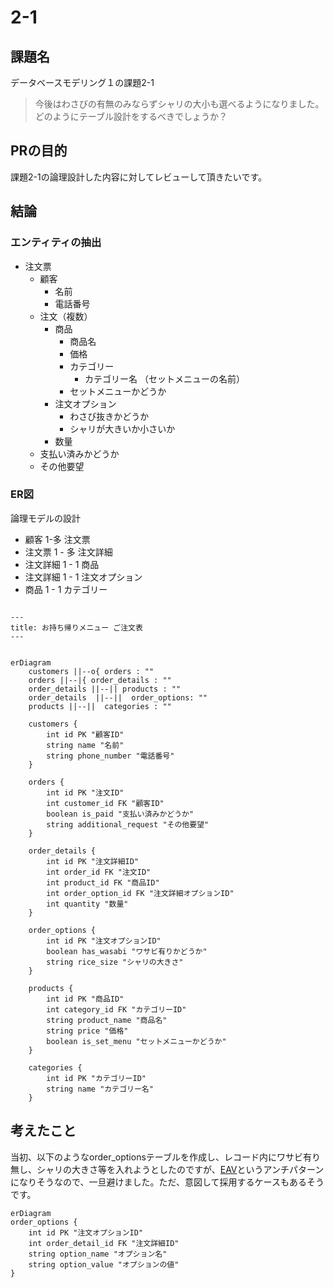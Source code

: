 # 2-1
## 課題名
データベースモデリング１の課題2-1
> 今後はわさびの有無のみならずシャリの大小も選べるようになりました。どのようにテーブル設計をするべきでしょうか？

## PRの目的
課題2-1の論理設計した内容に対してレビューして頂きたいです。

## 結論

### エンティティの抽出
- 注文票
    - 顧客
        - 名前
        - 電話番号
    - 注文（複数）
        - 商品
            - 商品名
            - 価格
            - カテゴリー
                - カテゴリー名 （セットメニューの名前）
            - セットメニューかどうか
        - 注文オプション
            - わさび抜きかどうか
            - シャリが大きいか小さいか
        - 数量
    - 支払い済みかどうか
    - その他要望



### ER図
論理モデルの設計
- 顧客 1-多 注文票
- 注文票 1 - 多 注文詳細
- 注文詳細 1 - 1 商品
- 注文詳細 1 - 1 注文オプション
- 商品 1 - 1 カテゴリー




```mermaid

---
title: お持ち帰りメニュー ご注文表
---


erDiagram
    customers ||--o{ orders : ""
    orders ||--|{ order_details : ""
    order_details ||--|| products : ""
    order_details  ||--||  order_options: ""
    products ||--||  categories : ""

    customers {
        int id PK "顧客ID"
        string name "名前"
        string phone_number "電話番号"
    }

    orders {
        int id PK "注文ID"
        int customer_id FK "顧客ID"
        boolean is_paid "支払い済みかどうか"
        string additional_request "その他要望"
    }

    order_details {
        int id PK "注文詳細ID"
        int order_id FK "注文ID"
        int product_id FK "商品ID"
        int order_option_id FK "注文詳細オプションID"
        int quantity "数量"
    }

    order_options {
        int id PK "注文オプションID"
        boolean has_wasabi "ワサビ有りかどうか"
        string rice_size "シャリの大きさ"
    }

    products {
        int id PK "商品ID"
        int category_id FK "カテゴリーID"
        string product_name "商品名"
        string price "価格"
        boolean is_set_menu "セットメニューかどうか"
    }

    categories {
        int id PK "カテゴリーID"
        string name "カテゴリー名"
    }
```

## 考えたこと
当初、以下のようなorder_optionsテーブルを作成し、レコード内にワサビ有り無し、シャリの大きさ等を入れようとしたのですが、[EAV](https://zenn.dev/kingdom0927/articles/0c1d4483409db4)というアンチパターンになりそうなので、一旦避けました。ただ、意図して採用するケースもあるそうです。


```mermaid
erDiagram
order_options {
    int id PK "注文オプションID"
    int order_detail_id FK "注文詳細ID"
    string option_name "オプション名"
    string option_value "オプションの値"
}
```

